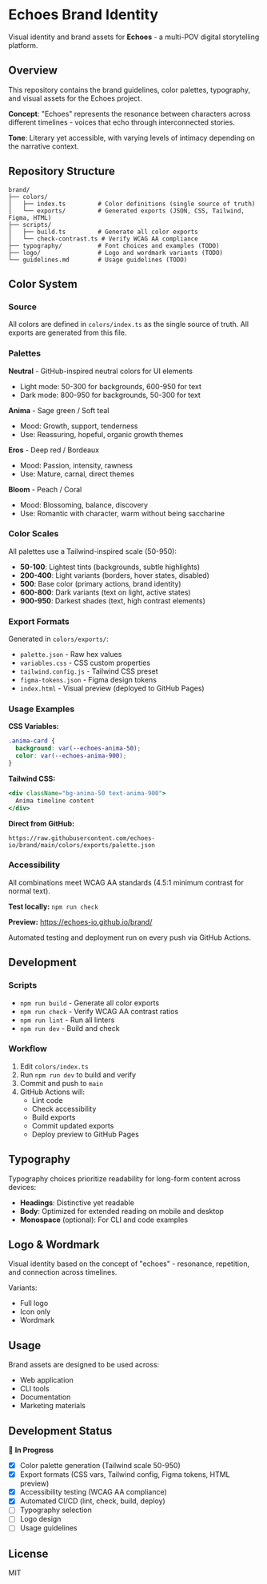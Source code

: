 # Echoes Brand Identity

Visual identity and brand assets for **Echoes** - a multi-POV digital storytelling platform.

## Overview

This repository contains the brand guidelines, color palettes, typography, and visual assets for the Echoes project.

**Concept**: "Echoes" represents the resonance between characters across different timelines - voices that echo through interconnected stories.

**Tone**: Literary yet accessible, with varying levels of intimacy depending on the narrative context.

## Repository Structure

```
brand/
├── colors/
│   ├── index.ts         # Color definitions (single source of truth)
│   └── exports/         # Generated exports (JSON, CSS, Tailwind, Figma, HTML)
├── scripts/
│   ├── build.ts         # Generate all color exports
│   └── check-contrast.ts # Verify WCAG AA compliance
├── typography/          # Font choices and examples (TODO)
├── logo/                # Logo and wordmark variants (TODO)
└── guidelines.md        # Usage guidelines (TODO)
```

## Color System

### Source

All colors are defined in `colors/index.ts` as the single source of truth. All exports are generated from this file.

### Palettes

**Neutral** - GitHub-inspired neutral colors for UI elements
- Light mode: 50-300 for backgrounds, 600-950 for text
- Dark mode: 800-950 for backgrounds, 50-300 for text

**Anima** - Sage green / Soft teal
- Mood: Growth, support, tenderness
- Use: Reassuring, hopeful, organic growth themes

**Eros** - Deep red / Bordeaux
- Mood: Passion, intensity, rawness
- Use: Mature, carnal, direct themes

**Bloom** - Peach / Coral
- Mood: Blossoming, balance, discovery
- Use: Romantic with character, warm without being saccharine

### Color Scales

All palettes use a Tailwind-inspired scale (50-950):
- **50-100**: Lightest tints (backgrounds, subtle highlights)
- **200-400**: Light variants (borders, hover states, disabled)
- **500**: Base color (primary actions, brand identity)
- **600-800**: Dark variants (text on light, active states)
- **900-950**: Darkest shades (text, high contrast elements)

### Export Formats

Generated in `colors/exports/`:
- `palette.json` - Raw hex values
- `variables.css` - CSS custom properties
- `tailwind.config.js` - Tailwind CSS preset
- `figma-tokens.json` - Figma design tokens
- `index.html` - Visual preview (deployed to GitHub Pages)

### Usage Examples

**CSS Variables:**
```css
.anima-card {
  background: var(--echoes-anima-50);
  color: var(--echoes-anima-900);
}
```

**Tailwind CSS:**
```jsx
<div className="bg-anima-50 text-anima-900">
  Anima timeline content
</div>
```

**Direct from GitHub:**
```
https://raw.githubusercontent.com/echoes-io/brand/main/colors/exports/palette.json
```

### Accessibility

All combinations meet WCAG AA standards (4.5:1 minimum contrast for normal text).

**Test locally:** `npm run check`

**Preview:** https://echoes-io.github.io/brand/

Automated testing and deployment run on every push via GitHub Actions.

## Development

### Scripts

- `npm run build` - Generate all color exports
- `npm run check` - Verify WCAG AA contrast ratios
- `npm run lint` - Run all linters
- `npm run dev` - Build and check

### Workflow

1. Edit `colors/index.ts`
2. Run `npm run dev` to build and verify
3. Commit and push to `main`
4. GitHub Actions will:
   - Lint code
   - Check accessibility
   - Build exports
   - Commit updated exports
   - Deploy preview to GitHub Pages

## Typography

Typography choices prioritize readability for long-form content across devices:

- **Headings**: Distinctive yet readable
- **Body**: Optimized for extended reading on mobile and desktop
- **Monospace** (optional): For CLI and code examples

## Logo & Wordmark

Visual identity based on the concept of "echoes" - resonance, repetition, and connection across timelines.

Variants:
- Full logo
- Icon only
- Wordmark

## Usage

Brand assets are designed to be used across:
- Web application
- CLI tools
- Documentation
- Marketing materials

## Development Status

🚧 **In Progress**

- [x] Color palette generation (Tailwind scale 50-950)
- [x] Export formats (CSS vars, Tailwind config, Figma tokens, HTML preview)
- [x] Accessibility testing (WCAG AA compliance)
- [x] Automated CI/CD (lint, check, build, deploy)
- [ ] Typography selection
- [ ] Logo design
- [ ] Usage guidelines

## License

MIT
